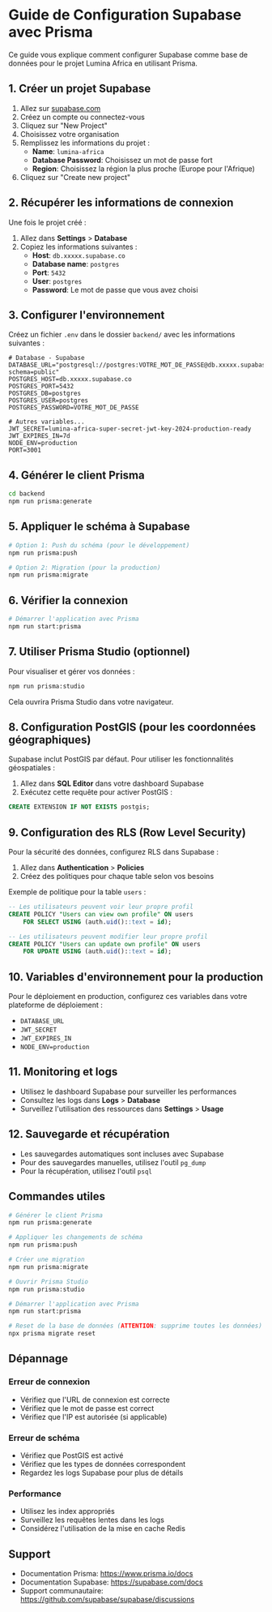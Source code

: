# Guide de Configuration Supabase avec Prisma

Ce guide vous explique comment configurer Supabase comme base de données pour le projet Lumina Africa en utilisant Prisma.

## 1. Créer un projet Supabase

1. Allez sur [supabase.com](https://supabase.com)
2. Créez un compte ou connectez-vous
3. Cliquez sur "New Project"
4. Choisissez votre organisation
5. Remplissez les informations du projet :
   - **Name**: `lumina-africa`
   - **Database Password**: Choisissez un mot de passe fort
   - **Region**: Choisissez la région la plus proche (Europe pour l'Afrique)
6. Cliquez sur "Create new project"

## 2. Récupérer les informations de connexion

Une fois le projet créé :

1. Allez dans **Settings** > **Database**
2. Copiez les informations suivantes :
   - **Host**: `db.xxxxx.supabase.co`
   - **Database name**: `postgres`
   - **Port**: `5432`
   - **User**: `postgres`
   - **Password**: Le mot de passe que vous avez choisi

## 3. Configurer l'environnement

Créez un fichier `.env` dans le dossier `backend/` avec les informations suivantes :

```env
# Database - Supabase
DATABASE_URL="postgresql://postgres:VOTRE_MOT_DE_PASSE@db.xxxxx.supabase.co:5432/postgres?schema=public"
POSTGRES_HOST=db.xxxxx.supabase.co
POSTGRES_PORT=5432
POSTGRES_DB=postgres
POSTGRES_USER=postgres
POSTGRES_PASSWORD=VOTRE_MOT_DE_PASSE

# Autres variables...
JWT_SECRET=lumina-africa-super-secret-jwt-key-2024-production-ready
JWT_EXPIRES_IN=7d
NODE_ENV=production
PORT=3001
```

## 4. Générer le client Prisma

```bash
cd backend
npm run prisma:generate
```

## 5. Appliquer le schéma à Supabase

```bash
# Option 1: Push du schéma (pour le développement)
npm run prisma:push

# Option 2: Migration (pour la production)
npm run prisma:migrate
```

## 6. Vérifier la connexion

```bash
# Démarrer l'application avec Prisma
npm run start:prisma
```

## 7. Utiliser Prisma Studio (optionnel)

Pour visualiser et gérer vos données :

```bash
npm run prisma:studio
```

Cela ouvrira Prisma Studio dans votre navigateur.

## 8. Configuration PostGIS (pour les coordonnées géographiques)

Supabase inclut PostGIS par défaut. Pour utiliser les fonctionnalités géospatiales :

1. Allez dans **SQL Editor** dans votre dashboard Supabase
2. Exécutez cette requête pour activer PostGIS :

```sql
CREATE EXTENSION IF NOT EXISTS postgis;
```

## 9. Configuration des RLS (Row Level Security)

Pour la sécurité des données, configurez RLS dans Supabase :

1. Allez dans **Authentication** > **Policies**
2. Créez des politiques pour chaque table selon vos besoins

Exemple de politique pour la table `users` :

```sql
-- Les utilisateurs peuvent voir leur propre profil
CREATE POLICY "Users can view own profile" ON users
    FOR SELECT USING (auth.uid()::text = id);

-- Les utilisateurs peuvent modifier leur propre profil
CREATE POLICY "Users can update own profile" ON users
    FOR UPDATE USING (auth.uid()::text = id);
```

## 10. Variables d'environnement pour la production

Pour le déploiement en production, configurez ces variables dans votre plateforme de déploiement :

- `DATABASE_URL`
- `JWT_SECRET`
- `JWT_EXPIRES_IN`
- `NODE_ENV=production`

## 11. Monitoring et logs

- Utilisez le dashboard Supabase pour surveiller les performances
- Consultez les logs dans **Logs** > **Database**
- Surveillez l'utilisation des ressources dans **Settings** > **Usage**

## 12. Sauvegarde et récupération

- Les sauvegardes automatiques sont incluses avec Supabase
- Pour des sauvegardes manuelles, utilisez l'outil `pg_dump`
- Pour la récupération, utilisez l'outil `psql`

## Commandes utiles

```bash
# Générer le client Prisma
npm run prisma:generate

# Appliquer les changements de schéma
npm run prisma:push

# Créer une migration
npm run prisma:migrate

# Ouvrir Prisma Studio
npm run prisma:studio

# Démarrer l'application avec Prisma
npm run start:prisma

# Reset de la base de données (ATTENTION: supprime toutes les données)
npx prisma migrate reset
```

## Dépannage

### Erreur de connexion
- Vérifiez que l'URL de connexion est correcte
- Vérifiez que le mot de passe est correct
- Vérifiez que l'IP est autorisée (si applicable)

### Erreur de schéma
- Vérifiez que PostGIS est activé
- Vérifiez que les types de données correspondent
- Regardez les logs Supabase pour plus de détails

### Performance
- Utilisez les index appropriés
- Surveillez les requêtes lentes dans les logs
- Considérez l'utilisation de la mise en cache Redis

## Support

- Documentation Prisma: https://www.prisma.io/docs
- Documentation Supabase: https://supabase.com/docs
- Support communautaire: https://github.com/supabase/supabase/discussions
